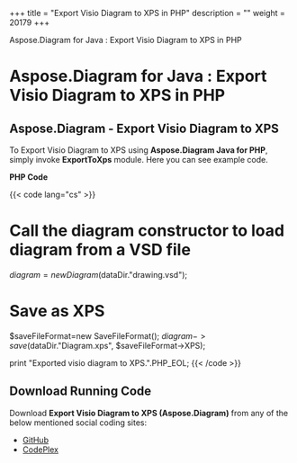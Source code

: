 +++
title = "Export Visio Diagram to XPS in PHP" 
description = "" 
weight = 20179 
+++

Aspose.Diagram for Java : Export Visio Diagram to XPS in PHP  

# Aspose.Diagram for Java : Export Visio Diagram to XPS in PHP


## Aspose.Diagram - Export Visio Diagram to XPS

To Export Visio Diagram to XPS using **Aspose.Diagram Java for PHP**, simply invoke **ExportToXps** module. Here you can see example code.

**PHP Code**

{{< code lang="cs" >}}
# Call the diagram constructor to load diagram from a VSD file
$diagram = new Diagram($dataDir."drawing.vsd");

# Save as XPS
$saveFileFormat=new SaveFileFormat();
$diagram->save($dataDir."Diagram.xps", $saveFileFormat->XPS);

print "Exported visio diagram to XPS.".PHP_EOL;
{{< /code >}}

## Download Running Code

Download **Export Visio Diagram to XPS (Aspose.Diagram)** from any of the below mentioned social coding sites:

*   [GitHub](https://github.com/asposediagram/Aspose.Diagram-for-Java/blob/master/Plugins/Aspose_Diagram_Java_for_PHP/src/aspose/diagram/LoadingSavingandConverting/ExportToXps.php)
*   [CodePlex](https://asposediagramjavaphp.codeplex.com/SourceControl/latest#src/aspose/diagram/LoadingSavingandConverting/ExportToXps.php)

